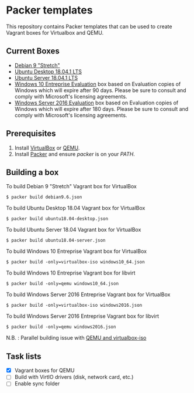 # Packer templates
This repository contains Packer templates that can be used to create Vagrant boxes for Virtualbox and QEMU.

## Current Boxes
- [Debian 9 "Stretch"](https://cdimage.debian.org/mirror/cdimage/release/9.6.0/amd64/iso-cd/)
- [Ubuntu Desktop 18.04.1 LTS](http://archive.ubuntu.com/ubuntu/dists/bionic/main/installer-amd64/current/images/netboot/) 
- [Ubuntu Server 18.04.1 LTS](http://cdimage.ubuntu.com/ubuntu/releases/bionic/release/) 
- [Windows 10 Entreprise Evaluation](https://www.microsoft.com/en-us/evalcenter/evaluate-windows-10-enterprise) box based on Evaluation copies of Windows which will expire after 90 days. Please be sure to consult and comply with Microsoft's licensing agreements.
- [Windows Server 2016 Evaluation](https://www.microsoft.com/en-us/evalcenter/evaluate-windows-server-2016) box based on Evaluation copies of Windows which will expire after 180 days. Please be sure to consult and comply with Microsoft's licensing agreements.

## Prerequisites
1. Install [VirtualBox](https://www.virtualbox.org/wiki/Downloads) or [QEMU](https://www.qemu.org/download/).
2. Install [Packer](https://www.packer.io/downloads.html) and ensure _packer_ is on your *PATH*.

## Building a box
To build Debian 9 "Stretch" Vagrant box for VirtualBox
```
$ packer build debian9.6.json
```
To build Ubuntu Desktop 18.04 Vagrant box for VirtualBox
```
$ packer build ubuntu18.04-desktop.json
```
To build Ubuntu Server 18.04 Vagrant box for VirtualBox
```
$ packer build ubuntu18.04-server.json
```
To build Windows 10 Entreprise Vagrant box for VirtualBox
```
$ packer build -only=virtualbox-iso windows10_64.json
```
To build Windows 10 Entreprise Vagrant box for libvirt
```
$ packer build -only=qemu windows10_64.json
```
To build Windows Server 2016 Entreprise Vagrant box for VirtualBox
```
$ packer build -only=virtualbox-iso windows2016.json
```
To build Windows Server 2016 Entreprise Vagrant box for libvirt
```
$ packer build -only=qemu windows2016.json
```
N.B. : Parallel building issue with [QEMU and virtualbox-iso](https://github.com/hashicorp/packer/issues/4863)

## Task lists
- [x] Vagrant boxes for QEMU
- [ ] Build with VirtIO drivers (disk, network card, etc.)
- [ ] Enable sync folder

